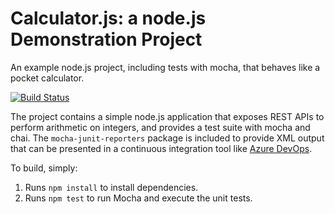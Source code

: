 Calculator.js: a node.js Demonstration Project
==============================================
An example node.js project, including tests with mocha, that behaves like
a pocket calculator.

[![Build Status](https://dev.azure.com/piccioli/Integrating%20External%20Source%20Control%20with%20Azure%20Pipelines/_apis/build/status/picciolia.calculator?branchName=master)](https://dev.azure.com/piccioli/Integrating%20External%20Source%20Control%20with%20Azure%20Pipelines/_build/latest?definitionId=8&branchName=master)

The project contains a simple node.js application that exposes REST APIs
to perform arithmetic on integers, and provides a test suite with mocha
and chai.  The `mocha-junit-reporters` package is included to provide XML
output that can be presented in a continuous integration tool like
[Azure DevOps](https://azure.com/devops).

To build, simply:

1. Runs `npm install` to install dependencies.
2. Runs `npm test` to run Mocha and execute the unit tests.


